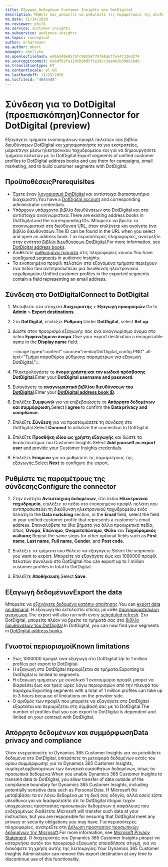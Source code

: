 ```yaml
---
title: Εξαγωγή δεδομένων Customer Insights στο DotDigital
description: Μάθετε πώς μπορείτε να ρυθμίσετε τις παραμέτρους της σύνδεσης στο DotDigital.
ms.date: 11/14/2020
ms.reviewer: philk
ms.service: customer-insights
ms.subservice: audience-insights
ms.topic: conceptual
author: m-hartmann
ms.author: mhart
manager: shellyha
ms.openlocfilehash: ed6bd40e8575fc90258f79f60abffe54f136d274
ms.sourcegitcommit: 6a6df62fa12dcb9bd5f5a39cc3ee0e2b3988184b
ms.translationtype: HT
ms.contentlocale: el-GR
ms.lasthandoff: 11/25/2020
ms.locfileid: "4644448"
---
```

# <a name="connector-for-dotdigital-preview"></a><span data-ttu-id="08f68-103">Σύνδεση για το DotDigital (προεπισκόπηση)</span><span class="sxs-lookup"><span data-stu-id="08f68-103">Connector for DotDigital (preview)</span></span>

<span data-ttu-id="08f68-104">Εξαγάγετε τμήματα ενοποιημένων προφίλ πελατών σσε βιβλία διευθύνσεων DotDigital και χρησιμοποιήστε τα για εκστρατείες, μάρκετινγκ μέσω ηλεκτρονικού ταχυδρομείου και για να δημιουργήσετε τμήματα πελατών με το DotDigital.</span><span class="sxs-lookup"><span data-stu-id="08f68-104">Export segments of unified customer profiles to DotDigital address books and use them for campaigns, email marketing, and to build customer segments with DotDigital.</span></span> 

## <a name="prerequisites"></a><span data-ttu-id="08f68-105">Προϋποθέσεις</span><span class="sxs-lookup"><span data-stu-id="08f68-105">Prerequisites</span></span>

-   <span data-ttu-id="08f68-106">Έχετε έναν [λογαριασμό DotDigital](https://dotdigital.com/) και αντίστοιχα διαπιστευτήρια διαχειριστή.</span><span class="sxs-lookup"><span data-stu-id="08f68-106">You have a [DotDigital account](https://dotdigital.com/) and corresponding administrator credentials.</span></span>
-   <span data-ttu-id="08f68-107">Υπάρχουν υπάρχοντα βιβλία διευθύνσεων στο DotDigital και στα αντίστοιχα αναγνωριστικά.</span><span class="sxs-lookup"><span data-stu-id="08f68-107">There are existing address books in DotDigital and the corresponding IDs.</span></span> <span data-ttu-id="08f68-108">Μπορείτε να βρείτε το αναγνωριστικό στη διεύθυνση URL, όταν επιλέγετε και ανοίγετε ένα βιβλίο διευθύνσεων.</span><span class="sxs-lookup"><span data-stu-id="08f68-108">The ID can be found in the URL when you select and open an address book.</span></span> <span data-ttu-id="08f68-109">Για περισσότερες πληροφορίες, ανατρέξτε στην ενότητα [βιβλία διευθύνσεων DotDigital](https://support.dotdigital.com/hc/articles/212211968-Creating-an-address-book).</span><span class="sxs-lookup"><span data-stu-id="08f68-109">For more information, see [DotDigital address books](https://support.dotdigital.com/hc/articles/212211968-Creating-an-address-book).</span></span>
-   <span data-ttu-id="08f68-110">Διαθέτετε [ρυθμισμένα τμήματα](segments.md) στις πληροφορίες κοινού.</span><span class="sxs-lookup"><span data-stu-id="08f68-110">You have [configured segments](segments.md) in audience insights.</span></span>
-   <span data-ttu-id="08f68-111">Τα ενοποιημένα προφίλ πελατών στα εξαγόμενα τμήματα περιέχουν ένα πεδίο που αντιπροσωπεύει μια διεύθυνση ηλεκτρονικού ταχυδρομείου.</span><span class="sxs-lookup"><span data-stu-id="08f68-111">Unified customer profiles in the exported segments contain a field representing an email address.</span></span>

## <a name="connect-to-dotdigital"></a><span data-ttu-id="08f68-112">Σύνδεση στο DotDigital</span><span class="sxs-lookup"><span data-stu-id="08f68-112">Connect to DotDigital</span></span>

1. <span data-ttu-id="08f68-113">Μεταβείτε στα στοιχεία **Διαχειριστής** > **Εξαγωγή προορισμών**.</span><span class="sxs-lookup"><span data-stu-id="08f68-113">Go to **Admin** > **Export destinations**.</span></span>

1. <span data-ttu-id="08f68-114">Στο **DotDigital**, επιλέξτε **Ρύθμιση**.</span><span class="sxs-lookup"><span data-stu-id="08f68-114">Under **DotDigital**, select **Set up**.</span></span>

1. <span data-ttu-id="08f68-115">Δώστε στον προορισμό εξαγωγής σας ένα αναγνωρίσιμο όνομα στο πεδίο **Εμφανιζόμενο όνομα**.</span><span class="sxs-lookup"><span data-stu-id="08f68-115">Give your export destination a recognizable name in the **Display name** field.</span></span>

   :::image type="content" source="media/DotDigital_config.PNG" alt-text="Τμήμα παραθύρου ρύθμισης παραμέτρων για εξαγωγή DotDigital.":::

1. <span data-ttu-id="08f68-117">Πληκτρολογήστε το **όνομα χρήστη και τον κωδικό πρόσβασης DotDigital**.</span><span class="sxs-lookup"><span data-stu-id="08f68-117">Enter your **DotDigital username and password**.</span></span>

1. <span data-ttu-id="08f68-118">Εισαγάγετε το **[αναγνωριστικό βιβλίου διευθύνσεων του DotDigital](https://support.dotdigital.com/hc/articles/212211968-Creating-an-address-book)**.</span><span class="sxs-lookup"><span data-stu-id="08f68-118">Enter your **[DotDigital address book ID](https://support.dotdigital.com/hc/articles/212211968-Creating-an-address-book)**.</span></span>

1. <span data-ttu-id="08f68-119">Επιλέξτε **Συμφωνώ** για να επιβεβαιώσετε το **Απόρρητο δεδομένων και συμμόρφωση**.</span><span class="sxs-lookup"><span data-stu-id="08f68-119">Select **I agree** to confirm the **Data privacy and compliance**.</span></span>

1. <span data-ttu-id="08f68-120">Επιλέξτε **Σύνδεση** για να προετοιμάσετε τη σύνδεση στο DotDigital.</span><span class="sxs-lookup"><span data-stu-id="08f68-120">Select **Connect** to initialize the connection to DotDigital.</span></span>

1. <span data-ttu-id="08f68-121">Επιλέξτε **Προσθήκη ιδίου ως χρήστη εξαγωγής** και δώστε τα διαπιστευτήρια του Customer Insights.</span><span class="sxs-lookup"><span data-stu-id="08f68-121">Select **Add yourself as export user** and provide your Customer Insights credentials.</span></span>

1. <span data-ttu-id="08f68-122">Επιλέξτε **Επόμενο** για να ρυθμίσετε τις παραμέτρους της εξαγωγής.</span><span class="sxs-lookup"><span data-stu-id="08f68-122">Select **Next** to configure the export.</span></span>

## <a name="configure-the-connector"></a><span data-ttu-id="08f68-123">Ρυθμίστε τις παραμέτρους της σύνδεσης</span><span class="sxs-lookup"><span data-stu-id="08f68-123">Configure the connector</span></span>

1. <span data-ttu-id="08f68-124">Στην ενότητα **Αντιστοίχιση δεδομένων**, στο πεδίο **Ηλεκτρονικό ταχυδρομείο**, επιλέξτε το πεδίο στο ενοποιημένο προφίλ πελάτη που αντιπροσωπεύει τη διεύθυνση ηλεκτρονικού ταχυδρομείου ενός πελάτη.</span><span class="sxs-lookup"><span data-stu-id="08f68-124">In the **Data matching** section, in the **Email** field, select the field in your unified customer profile that represents a customer's email address.</span></span> <span data-ttu-id="08f68-125">Επαναλάβετε τα ίδια βήματα για άλλα προαιρετικά πεδία, όπως **Όνομα**, **Επώνυμο**, **Ονοματεπώνυμο**, **Φύλο** και **Ταχυδρομικός κώδικας**.</span><span class="sxs-lookup"><span data-stu-id="08f68-125">Repeat the same steps for other optional fields such as **First name**, **Last name**, **Full name**, **Gender**, and **Post code**.</span></span>

1. <span data-ttu-id="08f68-126">Επιλέξτε τα τμήματα που θέλετε να εξαγάγετε.</span><span class="sxs-lookup"><span data-stu-id="08f68-126">Select the segments you want to export.</span></span> <span data-ttu-id="08f68-127">Μπορείτε να εξαγάγετε έως και 1000000 προφίλ πελατών συνολικά στο DotDigital.</span><span class="sxs-lookup"><span data-stu-id="08f68-127">You can export up to 1 million customer profiles in total to DotDigital.</span></span>

1. <span data-ttu-id="08f68-128">Επιλέξτε **Αποθήκευση**.</span><span class="sxs-lookup"><span data-stu-id="08f68-128">Select **Save**.</span></span>

## <a name="export-the-data"></a><span data-ttu-id="08f68-129">Εξαγωγή δεδομένων</span><span class="sxs-lookup"><span data-stu-id="08f68-129">Export the data</span></span>

<span data-ttu-id="08f68-130">Μπορείτε να [εξαγάγετε δεδομένα κατόπιν απαίτησης](export-destinations.md).</span><span class="sxs-lookup"><span data-stu-id="08f68-130">You can [export data on demand](export-destinations.md).</span></span> <span data-ttu-id="08f68-131">Η εξαγωγή θα εκτελεστεί επίσης με κάθε [προγραμματισμένη ανανέωση](system.md#schedule-tab).</span><span class="sxs-lookup"><span data-stu-id="08f68-131">The export will also run with every [scheduled refresh](system.md#schedule-tab).</span></span> <span data-ttu-id="08f68-132">Στο DotDigital, μπορείτε πλέον να βρείτε τα τμήματά σας στα [βιβλία διευθύνσεων του DotDigital](https://support.dotdigital.com/hc/articles/212211968-Creating-an-address-book).</span><span class="sxs-lookup"><span data-stu-id="08f68-132">In DotDigital, you can now find your segments in [DotDigital address books](https://support.dotdigital.com/hc/articles/212211968-Creating-an-address-book).</span></span>

## <a name="known-limitations"></a><span data-ttu-id="08f68-133">Γνωστοί περιορισμοί</span><span class="sxs-lookup"><span data-stu-id="08f68-133">Known limitations</span></span>

- <span data-ttu-id="08f68-134">Έως 1000000 προφίλ ανά εξαγωγή στο DotDigital.</span><span class="sxs-lookup"><span data-stu-id="08f68-134">Up to 1 million profiles per export to DotDigital.</span></span>
- <span data-ttu-id="08f68-135">Η εξαγωγή στο DotDigital περιορίζεται σε τμήματα.</span><span class="sxs-lookup"><span data-stu-id="08f68-135">Exporting to DotDigital is limited to segments.</span></span>
- <span data-ttu-id="08f68-136">Η εξαγωγή τμημάτων με συνολικά 1 εκατομμύριο προφίλ μπορεί να διαρκέσει έως και τρεις ώρες λόγω περιορισμών από την πλευρά του παρόχου.</span><span class="sxs-lookup"><span data-stu-id="08f68-136">Exporting segments with a total of 1 million profiles can take up to 3 hours because of limitations on the provider side.</span></span> 
- <span data-ttu-id="08f68-137">Ο αριθμός των προφίλ που μπορείτε να εξαγάγετε στο DotDigital εξαρτάται και περιορίζεται στη σύμβασή σας με το DotDigital.</span><span class="sxs-lookup"><span data-stu-id="08f68-137">The number of profiles that you can export to DotDigital is dependent and limited on your contract with DotDigital.</span></span>

## <a name="data-privacy-and-compliance"></a><span data-ttu-id="08f68-138">Απόρρητο δεδομένων και συμμόρφωση</span><span class="sxs-lookup"><span data-stu-id="08f68-138">Data privacy and compliance</span></span>

<span data-ttu-id="08f68-139">Όταν ενεργοποιείτε το Dynamics 365 Customer Insights για να μεταδίδετε δεδομένα στο DotDigital, επιτρέπετε τη μεταφορά δεδομένων εκτός του ορίου συμμόρφωσης για το Dynamics 365 Customer Insights, συμπεριλαμβανομένων των δυνητικά ευαίσθητων δεδομένων, όπως τα προσωπικά δεδομένα.</span><span class="sxs-lookup"><span data-stu-id="08f68-139">When you enable Dynamics 365 Customer Insights to transmit data to DotDigital, you allow transfer of data outside of the compliance boundary for Dynamics 365 Customer Insights, including potentially sensitive data such as Personal Data.</span></span> <span data-ttu-id="08f68-140">Η Microsoft θα μεταβιβάσει τα εν λόγω δεδομένα με τη δική σας οδηγία, αλλά εσείς είστε υπεύθυνοι για να διασφαλίσετε ότι το DotDigital πληροί τυχόν υποχρεώσεις προστασίας προσωπικών δεδομένων ή ασφάλειας που ενδεχομένως διαθέτετε.</span><span class="sxs-lookup"><span data-stu-id="08f68-140">Microsoft will transfer such data at your instruction, but you are responsible for ensuring that DotDigital meet any privacy or security obligations you may have.</span></span> <span data-ttu-id="08f68-141">Για περισσότερες πληροφορίες, ανατρέξτε στη [Δήλωση προστασίας προσωπικών δεδομένων της Microsoft](https://go.microsoft.com/fwlink/?linkid=396732).</span><span class="sxs-lookup"><span data-stu-id="08f68-141">For more information, see [Microsoft Privacy Statement](https://go.microsoft.com/fwlink/?linkid=396732).</span></span>
<span data-ttu-id="08f68-142">Ο διαχειριστής του Dynamics 365 Customer Insights μπορεί να καταργήσει αυτόν τον προορισμό εξαγωγής οποιαδήποτε στιγμή, για να διακόψετε τη χρήση αυτής της λειτουργίας.</span><span class="sxs-lookup"><span data-stu-id="08f68-142">Your Dynamics 365 Customer Insights Administrator can remove this export destination at any time to discontinue use of this functionality.</span></span>
